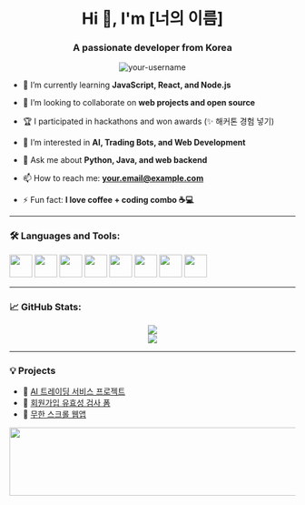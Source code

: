 <h1 align="center">Hi 👋, I'm [너의 이름]</h1>
<h3 align="center">A passionate developer from Korea</h3>

<p align="center">
  <img src="https://komarev.com/ghpvc/?username=your-username&label=Profile%20views&color=0e75b6&style=flat" alt="your-username" />
</p>

- 🌱 I’m currently learning **JavaScript, React, and Node.js**

- 👯 I’m looking to collaborate on **web projects and open source**

- 🏆 I participated in hackathons and won awards (✨ 해커톤 경험 넣기)

- 🧠 I’m interested in **AI, Trading Bots, and Web Development**

- 💬 Ask me about **Python, Java, and web backend**

- 📫 How to reach me: **your.email@example.com**

- ⚡ Fun fact: **I love coffee + coding combo ☕💻**

---

### 🛠️ Languages and Tools:

<p align="left">
  <img src="https://cdn.jsdelivr.net/gh/devicons/devicon/icons/python/python-original.svg" width="40" height="40"/>
  <img src="https://cdn.jsdelivr.net/gh/devicons/devicon/icons/java/java-original.svg" width="40" height="40"/>
  <img src="https://cdn.jsdelivr.net/gh/devicons/devicon/icons/javascript/javascript-original.svg" width="40" height="40"/>
  <img src="https://cdn.jsdelivr.net/gh/devicons/devicon/icons/html5/html5-original.svg" width="40" height="40"/>
  <img src="https://cdn.jsdelivr.net/gh/devicons/devicon/icons/css3/css3-original.svg" width="40" height="40"/>
  <img src="https://cdn.jsdelivr.net/gh/devicons/devicon/icons/nodejs/nodejs-original.svg" width="40" height="40"/>
  <img src="https://cdn.jsdelivr.net/gh/devicons/devicon/icons/express/express-original.svg" width="40" height="40"/>
  <img src="https://cdn.jsdelivr.net/gh/devicons/devicon/icons/mongodb/mongodb-original.svg" width="40" height="40"/>
</p>

---

### 📈 GitHub Stats:

<p align="center">
  <img src="https://github-readme-stats.vercel.app/api?username=your-username&show_icons=true&theme=radical" />
  <br />
  <img src="https://github-readme-streak-stats.herokuapp.com/?user=your-username&theme=radical" />
</p>

---

### 💡 Projects
- 🔗 [AI 트레이딩 서비스 프로젝트](링크)
- 🔗 [회원가입 유효성 검사 폼](링크)
- 🔗 [무한 스크롤 웹앱](링크)

<a href="https://www.gitanimals.org/en_US?utm_medium=image&utm_source=gnxm37&utm_content=line">
  <img
    src="https://render.gitanimals.org/lines/gnxm37?pet-id=703527561344648045"
    width="600"
    height="120"
  />
</a>
  
